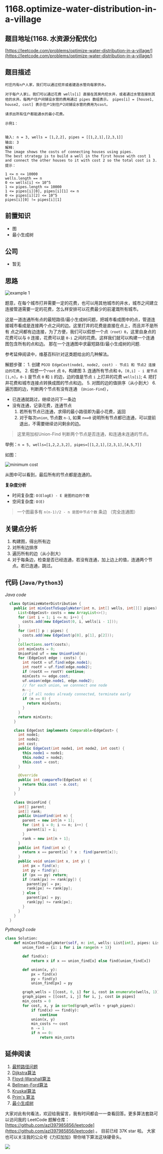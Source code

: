 # 1168.optimize-water-distribution-in-a-village

## 题目地址\(1168. 水资源分配优化\)

[https://leetcode.com/problems/optimize-water-distribution-in-a-village/](https://leetcode.com/problems/optimize-water-distribution-in-a-village/)

## 题目描述

```text
村庄内有n户人家，我们可以通过挖井或者建造水管向每家供水。

对于每户人家i，我们可以通过花费 wells[i] 直接在其房内挖水井，或者通过水管连接到其他的水井。每两户住户间铺设水管的费用通过 pipes 数组表示。 pipes[i] = [house1, house2, cost] 表示住户1到住户2间铺设水管的费用为cost。

请求出所有住户都能通水的最小花费。

示例1：


输入: n = 3, wells = [1,2,2], pipes = [[1,2,1],[2,3,1]]
输出: 3
解释: 
The image shows the costs of connecting houses using pipes.
The best strategy is to build a well in the first house with cost 1 and connect the other houses to it with cost 2 so the total cost is 3.
提示：

1 <= n <= 10000
wells.length == n
0 <= wells[i] <= 10^5
1 <= pipes.length <= 10000
1 <= pipes[i][0], pipes[i][1] <= n
0 <= pipes[i][2] <= 10^5
pipes[i][0] != pipes[i][1]
```

## 前置知识

* 图
* 最小生成树

## 公司

* 暂无

## 思路

![example 1](https://tva1.sinaimg.cn/large/007S8ZIlly1ghlu0bzlucj30ci0bc3z0.jpg)

题意，在每个城市打井需要一定的花费，也可以用其他城市的井水，城市之间建立连接管道需要一定的花费，怎么样安排可以花费最少的前灌溉所有城市。

这是一道连通所有点的最短路径/最小生成树问题，把城市看成图中的点，管道连接城市看成是连接两个点之间的边。这里打井的花费是直接在点上，而且并不是所有 点之间都有边连接，为了方便，我们可以假想一个点`（root）0`，这里自身点的花费可以与 `0` 连接，花费可以是 `0-i` 之间的花费。这样我们就可以构建一个连通图包含所有的点和边。 那在一个连通图中求最短路径/最小生成树的问题.

参考延伸阅读中，维基百科针对这类题给出的几种解法。

解题步骤： 1. 创建 `POJO EdgeCost(node1, node2, cost) - 节点1 和 节点2 连接边的花费`。 2. 假想一个`root` 点 `0`，构建图 3. 连通所有节点和 `0`，`[0,i] - i 是节点 [1,n]`，`0-1` 是节点 `0` 和 `1` 的边，边的值是节点 `i` 上打井的花费 `wells[i]`; 4. 把打井花费和城市连接点转换成图的节点和边。 5. 对图的边的值排序（从小到大） 6. 遍历图的边，判断两个节点有没有连通 （`Union-Find`），

* 已连通就跳过，继续访问下一条边
* 没有连通，记录花费，连通节点
  1. 若所有节点已连通，求得的最小路径即为最小花费，返回
  2. 对于每次`union`, 节点数 `n-1`, 如果 `n==0` 说明所有节点都已连通，可以提前退出，不需要继续访问剩余的边。

> 这里用加权Union-Find 判断两个节点是否连通，和连通未连通的节点。

举例：`n = 5, wells=[1,2,2,3,2], pipes=[[1,2,1],[2,3,1],[4,5,7]]`

如图：

![minimum cost](https://tva1.sinaimg.cn/large/007S8ZIlly1ghlu0jq6djj31400u0nfs.jpg)

从图中可以看到，最后所有的节点都是连通的。

**复杂度分析**

* 时间复杂度: `O(ElogE) - E 是图的边的个数`
* 空间复杂度: `O(E)`

> 一个图最多有 `n(n-1)/2 - n 是图中节点个数` 条边 （完全连通图）

## 关键点分析

1. 构建图，得出所有边
2. 对所有边排序
3. 遍历所有的边（从小到大）
4. 对于每条边，检查是否已经连通，若没有连通，加上边上的值，连通两个节点。若已连通，跳过。

## 代码 \(`Java/Python3`\)

_Java code_

```java
  class OptimizeWaterDistribution {
    public int minCostToSupplyWater(int n, int[] wells, int[][] pipes) {
      List<EdgeCost> costs = new ArrayList<>();
      for (int i = 1; i <= n; i++) {
        costs.add(new EdgeCost(0, i, wells[i - 1]));
      }
      for (int[] p : pipes) {
        costs.add(new EdgeCost(p[0], p[1], p[2]));
      }
      Collections.sort(costs);
      int minCosts = 0;
      UnionFind uf = new UnionFind(n);
      for (EdgeCost edge : costs) {
        int rootX = uf.find(edge.node1);
        int rootY = uf.find(edge.node2);
        if (rootX == rootY) continue;
        minCosts += edge.cost;
        uf.union(edge.node1, edge.node2);
        // for each union, we connnect one node
        n--;
        // if all nodes already connected, terminate early
        if (n == 0) {
          return minCosts;
        }
      }
      return minCosts;
    }

    class EdgeCost implements Comparable<EdgeCost> {
      int node1;
      int node2;
      int cost;
      public EdgeCost(int node1, int node2, int cost) {
        this.node1 = node1;
        this.node2 = node2;
        this.cost = cost;
      }

      @Override
      public int compareTo(EdgeCost o) {
        return this.cost - o.cost;
      }
    }

    class UnionFind {
      int[] parent;
      int[] rank;
      public UnionFind(int n) {
        parent = new int[n + 1];
        for (int i = 0; i <= n; i++) {
          parent[i] = i;
        }
        rank = new int[n + 1];
      }
      public int find(int x) {
        return x == parent[x] ? x : find(parent[x]);
      }
      public void union(int x, int y) {
        int px = find(x);
        int py = find(y);
        if (px == py) return;
        if (rank[px] >= rank[py]) {
          parent[py] = px;
          rank[px] += rank[py];
        } else {
          parent[px] = py;
          rank[py] += rank[px];
        }
      }
    }
  }
```

_Pythong3 code_

```python
class Solution:
    def minCostToSupplyWater(self, n: int, wells: List[int], pipes: List[List[int]]) -> int:
        union_find = {i: i for i in range(n + 1)}

        def find(x):
            return x if x == union_find[x] else find(union_find[x])

        def union(x, y):
            px = find(x)
            py = find(y)
            union_find[px] = py

        graph_wells = [[cost, 0, i] for i, cost in enumerate(wells, 1)]
        graph_pipes = [[cost, i, j] for i, j, cost in pipes]
        min_costs = 0
        for cost, x, y in sorted(graph_wells + graph_pipes):
            if find(x) == find(y):
                continue
            union(x, y)
            min_costs += cost
            n -= 1
            if n == 0:
                return min_costs
```

## 延伸阅读

1. [最短路径问题](https://www.wikiwand.com/zh-hans/%E6%9C%80%E7%9F%AD%E8%B7%AF%E9%97%AE%E9%A2%98)
2. [Dijkstra算法](https://www.wikiwand.com/zh-hans/戴克斯特拉算法)
3. [Floyd-Warshall算法](https://www.wikiwand.com/zh-hans/Floyd-Warshall%E7%AE%97%E6%B3%95)
4. [Bellman-Ford算法](https://www.wikiwand.com/zh-hans/%E8%B4%9D%E5%B0%94%E6%9B%BC-%E7%A6%8F%E7%89%B9%E7%AE%97%E6%B3%95)
5. [Kruskal算法](https://www.wikiwand.com/zh-hans/%E5%85%8B%E9%B2%81%E6%96%AF%E5%85%8B%E5%B0%94%E6%BC%94%E7%AE%97%E6%B3%95)
6. [Prim's 算法](https://www.wikiwand.com/zh-hans/%E6%99%AE%E6%9E%97%E5%A7%86%E7%AE%97%E6%B3%95)
7. [最小生成树](https://www.wikiwand.com/zh/%E6%9C%80%E5%B0%8F%E7%94%9F%E6%88%90%E6%A0%91)

大家对此有何看法，欢迎给我留言，我有时间都会一一查看回答。更多算法套路可以访问我的 LeetCode 题解仓库：[https://github.com/azl397985856/leetcode](https://github.com/azl397985856/leetcode) 。 目前已经 37K star 啦。 大家也可以关注我的公众号《力扣加加》带你啃下算法这块硬骨头。

![](https://tva1.sinaimg.cn/large/007S8ZIlly1gfcuzagjalj30p00dwabs.jpg)

